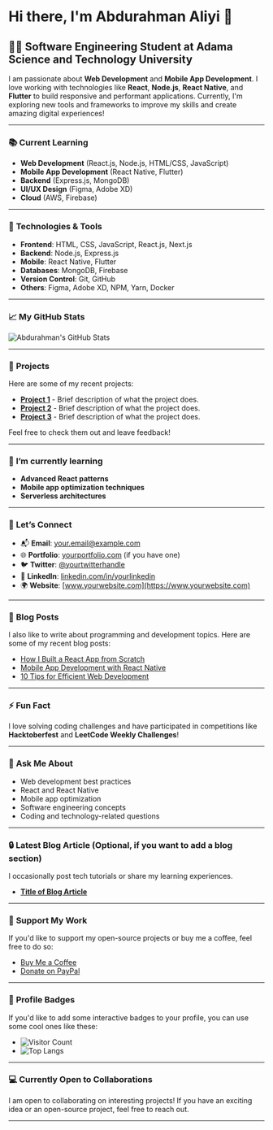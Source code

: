 # Hi there, I'm **Abdurahman Aliyi** 👋

## 👨‍💻 Software Engineering Student at Adama Science and Technology University

I am passionate about **Web Development** and **Mobile App Development**. I love working with technologies like **React**, **Node.js**, **React Native**, and **Flutter** to build responsive and performant applications. Currently, I'm exploring new tools and frameworks to improve my skills and create amazing digital experiences!

---

### 📚 **Current Learning**

- **Web Development** (React.js, Node.js, HTML/CSS, JavaScript)
- **Mobile App Development** (React Native, Flutter)
- **Backend** (Express.js, MongoDB)
- **UI/UX Design** (Figma, Adobe XD)
- **Cloud** (AWS, Firebase)

---

### 🔧 **Technologies & Tools**

- **Frontend**: HTML, CSS, JavaScript, React.js, Next.js
- **Backend**: Node.js, Express.js
- **Mobile**: React Native, Flutter
- **Databases**: MongoDB, Firebase
- **Version Control**: Git, GitHub
- **Others**: Figma, Adobe XD, NPM, Yarn, Docker

---

### 📈 **My GitHub Stats**

![Abdurahman's GitHub Stats](https://github-readme-stats.vercel.app/api?username=yourgithubusername&show_icons=true&hide_title=true&count_private=true&hide=prs&theme=radical)

---

### 🚀 **Projects**

Here are some of my recent projects:

- [**Project 1**](https://github.com/yourusername/project1) - Brief description of what the project does.
- [**Project 2**](https://github.com/yourusername/project2) - Brief description of what the project does.
- [**Project 3**](https://github.com/yourusername/project3) - Brief description of what the project does.

Feel free to check them out and leave feedback!

---

### 🌱 **I’m currently learning**

- **Advanced React patterns**
- **Mobile app optimization techniques**
- **Serverless architectures**

---

### 🤝 **Let’s Connect**

- 📬 **Email**: [your.email@example.com](mailto:your.email@example.com)
- 🌐 **Portfolio**: [yourportfolio.com](https://yourportfolio.com) (if you have one)
- 🐦 **Twitter**: [@yourtwitterhandle](https://twitter.com/yourtwitterhandle)
- 💼 **LinkedIn**: [linkedin.com/in/yourlinkedin](https://linkedin.com/in/yourlinkedin)
- 🌍 **Website**: [www.yourwebsite.com](https://www.yourwebsite.com)

---

### 📝 **Blog Posts**

I also like to write about programming and development topics. Here are some of my recent blog posts:

- [How I Built a React App from Scratch](https://yourblog.com/react-app)
- [Mobile App Development with React Native](https://yourblog.com/react-native)
- [10 Tips for Efficient Web Development](https://yourblog.com/web-development-tips)

---

### ⚡ **Fun Fact**

I love solving coding challenges and have participated in competitions like **Hacktoberfest** and **LeetCode Weekly Challenges**! 

---

### 💬 **Ask Me About**

- Web development best practices
- React and React Native
- Mobile app optimization
- Software engineering concepts
- Coding and technology-related questions

---

### 🔒 **Latest Blog Article** (Optional, if you want to add a blog section)

I occasionally post tech tutorials or share my learning experiences.

- [**Title of Blog Article**](https://yourbloglink.com)

---

### 💖 **Support My Work**

If you'd like to support my open-source projects or buy me a coffee, feel free to do so:

- [Buy Me a Coffee](https://www.buymeacoffee.com/yourusername)
- [Donate on PayPal](https://paypal.me/yourpaypal)

---

### 👾 **Profile Badges**

If you'd like to add some interactive badges to your profile, you can use some cool ones like these:

- ![Visitor Count](https://visitor-badge.glitch.me/badge?page_id=yourusername.visitor-badge)
- ![Top Langs](https://github-readme-stats.vercel.app/api/top-langs/?username=yourusername&layout=compact&theme=radical)

---

### 💻 **Currently Open to Collaborations**

I am open to collaborating on interesting projects! If you have an exciting idea or an open-source project, feel free to reach out.

---

